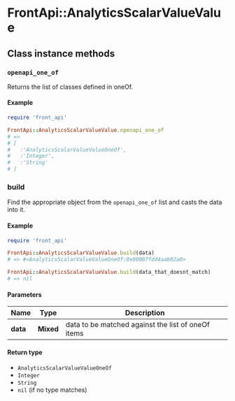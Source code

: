 # FrontApi::AnalyticsScalarValueValue

## Class instance methods

### `openapi_one_of`

Returns the list of classes defined in oneOf.

#### Example

```ruby
require 'front_api'

FrontApi::AnalyticsScalarValueValue.openapi_one_of
# =>
# [
#   :'AnalyticsScalarValueValueOneOf',
#   :'Integer',
#   :'String'
# ]
```

### build

Find the appropriate object from the `openapi_one_of` list and casts the data into it.

#### Example

```ruby
require 'front_api'

FrontApi::AnalyticsScalarValueValue.build(data)
# => #<AnalyticsScalarValueValueOneOf:0x00007fdd4aab02a0>

FrontApi::AnalyticsScalarValueValue.build(data_that_doesnt_match)
# => nil
```

#### Parameters

| Name | Type | Description |
| ---- | ---- | ----------- |
| **data** | **Mixed** | data to be matched against the list of oneOf items |

#### Return type

- `AnalyticsScalarValueValueOneOf`
- `Integer`
- `String`
- `nil` (if no type matches)

